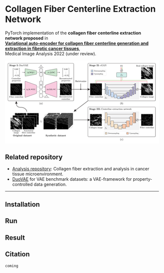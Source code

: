 # Collagen Fiber Centerline Extraction Network

PyTorch implementation of the **collagen fiber centerline extraction network proposed** in\
[**Variational auto-encoder for collagen fiber centerline generation and extraction in fibrotic cancer tissues**](),\
Medical Image Analysis 2022 (under review).

![figure](/etc/figures/pipeline.png)

## Related repository
 - [Analysis repository](https://github.com/uw-loci/collagen-fiber-metrics): Collagen fiber extraction and analysis in cancer tissue microenvironment.
 - [DuoVAE](https://github.com/hjoonpark/duovae) for VAE benchmark datasets: a VAE-framework for property-controlled data generation.

---

## Installation

## Run

## Result

## Citation

    coming